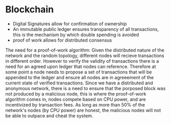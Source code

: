 # Blockchain

- Digital Signatures allow for confirmation of ownership
- An immutable public ledger ensures transparency of all transactions, this is the mechanism by which double spending is avoided
- proof of work allows for distributed consensus

The need for a proof-of-work algorithm:
Given the distributed nature of the network and the random topology, different nodes will recieve transactions in different order. However to verify the validity of transactions there is a need for an agreed upon ledger that nodes can reference. Therefore at some point a node needs to propose a set of transactions that will be appended to the ledger and ensure all nodes are in agreeement of the current state of verified transactions. Since we have a distributed and anonymous network, there is a need to ensure that the porposed block was not produced by a malicious node, this is where the proof-of-work algorithm comes in, nodes compete based on CPU power, and are incentivized by transaction fees. As long as more than 50% of the network's nodes (by CPU power) are honest, the malicious nodes will not be able to outpace and cheat the system.
